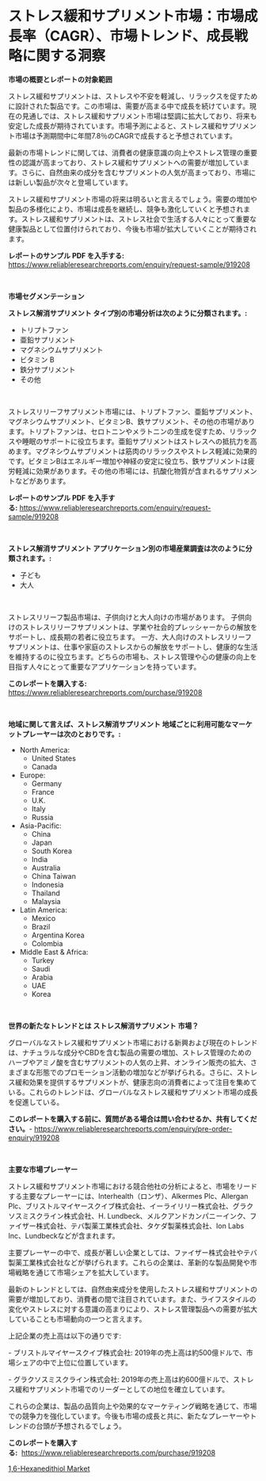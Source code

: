 <p><h1>ストレス緩和サプリメント市場：市場成長率（CAGR）、市場トレンド、成長戦略に関する洞察</h1></p><p><strong>市場の概要とレポートの対象範囲</strong></p>
<p><p>ストレス緩和サプリメントは、ストレスや不安を軽減し、リラックスを促すために設計された製品です。この市場は、需要が高まる中で成長を続けています。現在の見通しでは、ストレス緩和サプリメント市場は堅調に拡大しており、将来も安定した成長が期待されています。市場予測によると、ストレス緩和サプリメント市場は予測期間中に年間7.8％のCAGRで成長すると予想されています。</p><p>最新の市場トレンドに関しては、消費者の健康意識の向上やストレス管理の重要性の認識が高まっており、ストレス緩和サプリメントへの需要が増加しています。さらに、自然由来の成分を含むサプリメントの人気が高まっており、市場には新しい製品が次々と登場しています。</p><p>ストレス緩和サプリメント市場の将来は明るいと言えるでしょう。需要の増加や製品の多様化により、市場は成長を継続し、競争も激化していくと予想されます。ストレス緩和サプリメントは、ストレス社会で生活する人々にとって重要な健康製品として位置付けられており、今後も市場が拡大していくことが期待されます。</p></p>
<p><strong>レポートのサンプル PDF を入手する:</strong> <a href="https://www.reliableresearchreports.com/enquiry/request-sample/919208">https://www.reliableresearchreports.com/enquiry/request-sample/919208</a></p>
<p>&nbsp;</p>
<p><strong>市場セグメンテーション</strong></p>
<p><strong>ストレス解消サプリメント タイプ別の市場分析は次のように分類されます。:</strong></p>
<p><ul><li>トリプトファン</li><li>亜鉛サプリメント</li><li>マグネシウムサプリメント</li><li>ビタミン B</li><li>鉄分サプリメント</li><li>その他</li></ul></p>
<p>&nbsp;</p>
<p><p>ストレスリリーフサプリメント市場には、トリプトファン、亜鉛サプリメント、マグネシウムサプリメント、ビタミンB、鉄サプリメント、その他の市場があります。トリプトファンは、セロトニンやメラトニンの生成を促すため、リラックスや睡眠のサポートに役立ちます。亜鉛サプリメントはストレスへの抵抗力を高めます。マグネシウムサプリメントは筋肉のリラックスやストレス軽減に効果的です。ビタミンBはエネルギー増加や神経の安定に役立ち、鉄サプリメントは疲労軽減に効果があります。その他の市場には、抗酸化物質が含まれるサプリメントなどがあります。</p></p>
<p><strong>レポートのサンプル PDF を入手する:</strong>&nbsp;<a href="https://www.reliableresearchreports.com/enquiry/request-sample/919208">https://www.reliableresearchreports.com/enquiry/request-sample/919208</a></p>
<p>&nbsp;</p>
<p><strong> ストレス解消サプリメント アプリケーション別の市場産業調査は次のように分類されます。:</strong></p>
<p><ul><li>子ども</li><li>大人</li></ul></p>
<p>&nbsp;</p>
<p><p>ストレスリリーフ製品市場は、子供向けと大人向けの市場があります。 子供向けのストレスリリーフサプリメントは、学業や社会的プレッシャーからの解放をサポートし、成長期の若者に役立ちます。 一方、大人向けのストレスリリーフサプリメントは、仕事や家庭のストレスからの解放をサポートし、健康的な生活を維持するのに役立ちます。どちらの市場も、ストレス管理や心の健康の向上を目指す人々にとって重要なアプリケーションを持っています。</p></p>
<p><strong>このレポートを購入する:</strong>&nbsp; <a href="https://www.reliableresearchreports.com/purchase/919208">https://www.reliableresearchreports.com/purchase/919208</a></p>
<p>&nbsp;</p>
<p><strong>地域に関して言えば、ストレス解消サプリメント 地域ごとに利用可能なマーケットプレーヤーは次のとおりです。:</strong></p>
<p><ul>
    <li>
        North America:
        <ul>
            <li>United States</li>
            <li>Canada</li>
        </ul>
    </li>
    <li>
        Europe:
        <ul>
            <li>Germany</li>
            <li>France</li>
            <li>U.K.</li>
            <li>Italy</li>
            <li>Russia</li>
        </ul>
    </li>
    <li>
        Asia-Pacific:
        <ul>
            <li>China</li>
            <li>Japan</li>
            <li>South Korea</li>
            <li>India</li>
            <li>Australia</li>
            <li>China Taiwan</li>
            <li>Indonesia</li>
            <li>Thailand</li>
            <li>Malaysia</li>
        </ul>
    </li>
    <li>
        Latin America:
        <ul>
            <li>Mexico</li>
            <li>Brazil</li>
            <li>Argentina Korea</li>
            <li>Colombia</li>
        </ul>
    </li>
    <li>
        Middle East & Africa:
        <ul>
            <li>Turkey</li>
            <li>Saudi</li>
            <li>Arabia</li>
            <li>UAE</li>
            <li>Korea</li>
        </ul>
    </li>
    </ul></p>
<p>&nbsp;</p>
<p><strong>世界の新たなトレンドとは ストレス解消サプリメント 市場？</strong></p>
<p><p>グローバルなストレス緩和サプリメント市場における新興および現在のトレンドは、ナチュラルな成分やCBDを含む製品の需要の増加、ストレス管理のためのハーブやアミノ酸を含むサプリメントの人気の上昇、オンライン販売の拡大、さまざまな形態でのプロモーション活動の増加などが挙げられる。さらに、ストレス緩和効果を提供するサプリメントが、健康志向の消費者によって注目を集めている。これらのトレンドは、グローバルなストレス緩和サプリメント市場の成長を促進している。</p></p>
<p><strong>このレポートを購入する前に、質問がある場合は問い合わせるか、共有してください。</strong>- <a href="https://www.reliableresearchreports.com/enquiry/pre-order-enquiry/919208">https://www.reliableresearchreports.com/enquiry/pre-order-enquiry/919208</a></p>
<p>&nbsp;</p>
<p><strong>主要な市場プレーヤー</strong></p>
<p><p>ストレス緩和サプリメント市場における競合他社の分析によると、市場をリードする主要なプレーヤーには、Interhealth（ロンザ）、Alkermes Plc、Allergan Plc、ブリストルマイヤースクイブ株式会社、イーライリリー株式会社、グラクソスミスクライン株式会社、H. Lundbeck、メルクアンドカンパニーインク、ファイザー株式会社、テバ製薬工業株式会社、タケダ製薬株式会社、Ion Labs Inc、Lundbeckなどが含まれます。</p><p>主要プレーヤーの中で、成長が著しい企業としては、ファイザー株式会社やテバ製薬工業株式会社などが挙げられます。これらの企業は、革新的な製品開発や市場戦略を通じて市場シェアを拡大しています。</p><p>最新のトレンドとしては、自然由来成分を使用したストレス緩和サプリメントの需要が増加しており、消費者の間で注目されています。また、ライフスタイルの変化やストレスに対する意識の高まりにより、ストレス管理製品への需要が拡大していることも市場動向の一つと言えます。</p><p>上記企業の売上高は以下の通りです:</p><p>- ブリストルマイヤースクイブ株式会社: 2019年の売上高は約500億ドルで、市場シェアの中で上位に位置しています。</p><p>- グラクソスミスクライン株式会社: 2019年の売上高は約600億ドルで、ストレス緩和サプリメント市場でのリーダーとしての地位を確立しています。</p><p>これらの企業は、製品の品質向上や効果的なマーケティング戦略を通じて、市場での競争力を強化しています。今後も市場の成長と共に、新たなプレーヤーやトレンドの台頭が予想されるでしょう。</p></p>
<p><strong>このレポートを購入する:</strong>&nbsp;&nbsp;<a href="https://www.reliableresearchreports.com/purchase/919208">https://www.reliableresearchreports.com/purchase/919208</a></p>
<p><p><a href="https://github.com/moyahfrancoestellec51j635wcx/Market-Research-Report-List-1/blob/main/16-hexanedithiol-market.md">1,6-Hexanedithiol Market</a></p></p>